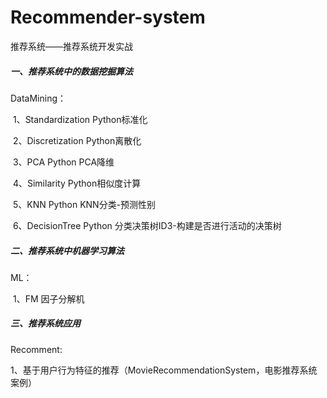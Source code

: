 # Recommender-system

推荐系统——推荐系统开发实战

##### 一、推荐系统中的数据挖掘算法

DataMining：

​	1、Standardization          Python标准化

​	2、Discretization              Python离散化  

​	3、PCA							   Python PCA降维

​	4、Similarity                      Python相似度计算

​	5、KNN							  Python KNN分类-预测性别

​	6、DecisionTree               Python 分类决策树ID3-构建是否进行活动的决策树

##### 二、推荐系统中机器学习算法

ML：

​	1、FM    因子分解机 

##### 三、推荐系统应用

Recomment:

​	1、基于用户行为特征的推荐（MovieRecommendationSystem，电影推荐系统案例）